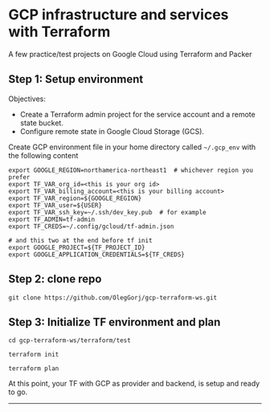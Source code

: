 
# GCP infrastructure and services with Terraform

A few practice/test projects on Google Cloud using Terraform and Packer

## Step 1: Setup environment

Objectives:

- Create a Terraform admin project for the service account and a remote state bucket.
- Configure remote state in Google Cloud Storage (GCS).

Create GCP environment file in your home directory called `~/.gcp_env` with the following content

```
export GOOGLE_REGION=northamerica-northeast1  # whichever region you prefer
export TF_VAR_org_id=<this is your org id>
export TF_VAR_billing_account=<this is your billing account>
export TF_VAR_region=${GOOGLE_REGION}
export TF_VAR_user=${USER}
export TF_VAR_ssh_key=~/.ssh/dev_key.pub  # for example
export TF_ADMIN=tf-admin
export TF_CREDS=~/.config/gcloud/tf-admin.json

# and this two at the end before tf init
export GOOGLE_PROJECT=${TF_PROJECT_ID}
export GOOGLE_APPLICATION_CREDENTIALS=${TF_CREDS}

```

## Step 2: clone repo

```
git clone https://github.com/OlegGorj/gcp-terraform-ws.git
```

## Step 3: Initialize TF environment and plan

```
cd gcp-terraform-ws/terraform/test

terraform init

terraform plan
```

At this point, your TF with GCP as provider and backend, is setup and ready to go.

---

